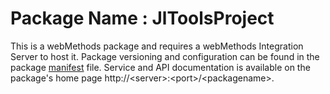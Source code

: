 # Package Name : JlToolsProject
This is a webMethods package and requires a webMethods Integration Server to host it. Package versioning and configuration can be found in the package [manifest](./JlToolsProject/manifest.v3) file. Service and API documentation is available on the package's home page http://&lt;server&gt;:&lt;port&gt;/&lt;packagename>.